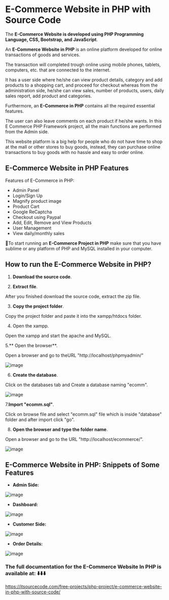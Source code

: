 #  E-Commerce Website in PHP with Source Code

The **E-Commerce Website is developed using PHP Programming Language, CSS, Bootstrap, and JavaScript**.

An **E-Commerce Website in PHP** is an online platform developed for online transactions of goods and services. 

The transaction will completed trough online using mobile phones, tablets, computers, etc. that are connected to the internet.

It has a user side where he/she can view product details, category and add products to a shopping cart, and proceed for checkout whereas from the administration side, he/she can view sales, number of products, users, daily sales report, add product and categories.

Furthermore, an **E-Commerce in PHP** contains all the required essential features.

The user can also leave comments on each product if he/she wants. In this E Commerce PHP Framework project, all the main functions are performed from the Admin side.

This website platform is a big help for people who do not have time to shop at the mall or other stores to buy goods, instead, they can purchase online transactions to buy goods with no hassle and easy to order online.

## E-Commerce Website in PHP Features
Features of E-Commerce in PHP:

* Admin Panel
* Login/Sign Up
* Magnify product image
* Product Cart
* Google ReCaptcha
* Checkout using Paypal
* Add, Edit, Remove and View Products
* User Management
* View daily/monthly sales

📌To start running an **E-Commerce Project in PHP** make sure that you have sublime or any platform of PHP and MySQL installed in your computer.

## How to run the E-Commerce Website in PHP?

1. **Download the source code**.

2.  **Extract file**.

After you finished download the source code, extract the zip file.

3. **Copy the project folder**.

Copy the project folder and paste it into the xampp/htdocs folder.

4. Open the xampp.

Open the xampp and start the apache and MySQL.

5.** Open the browser**.

Open a browser and go to theURL "http://localhost/phpmyadmin/"

![image](https://github.com/user-attachments/assets/f0aec61b-ae31-4782-8bdc-13bbbff1ae78)

6. **Create the database**.

Click on the databases tab and Create a database naming "ecomm".

![image](https://github.com/user-attachments/assets/5a364289-6df2-425f-b679-5614a54c6d85)

7.**Import "ecomm.sql"**.

Click on browse file and select "ecomm.sql" file which is inside "database" folder and after import click "go".

8. **Open the browser and type the folder name**.

Open a browser and go to the URL "http://localhost/ecommerce/".

![image](https://github.com/user-attachments/assets/d895d52e-256d-432d-945a-9a1a663cb6c0)

## E-Commerce Website in PHP: Snippets of Some Features

* **Admin Side:**

![image](https://github.com/user-attachments/assets/bf2e3463-f1bf-47a9-8b71-7105a5312748)

* **Dashboard:**

![image](https://github.com/user-attachments/assets/cc572504-7c8f-495d-a32c-5d5df3e0c8a9)

* **Customer Side:**

![image](https://github.com/user-attachments/assets/1e7da630-3029-4b79-9330-ee262fc406b1)

* **Order Details:**

![image](https://github.com/user-attachments/assets/f7d4e27c-4302-41a7-afb5-1161d356d6b0)


### The full documentation for the E-Commerce Website In PHP is available at: ⬇️⬇️⬇️

https://itsourcecode.com/free-projects/php-project/e-commerce-website-in-php-with-source-code/

